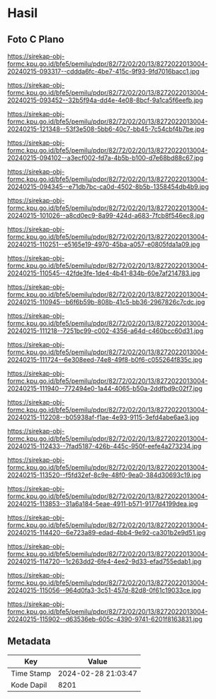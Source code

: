 # Hasil

## Foto C Plano

https://sirekap-obj-formc.kpu.go.id/bfe5/pemilu/pdpr/82/72/02/20/13/8272022013004-20240215-093317--cddda6fc-4be7-415c-9f93-9fd7016bacc1.jpg

https://sirekap-obj-formc.kpu.go.id/bfe5/pemilu/pdpr/82/72/02/20/13/8272022013004-20240215-093452--32b5f94a-dd4e-4e08-8bcf-9a1ca5f6eefb.jpg

https://sirekap-obj-formc.kpu.go.id/bfe5/pemilu/pdpr/82/72/02/20/13/8272022013004-20240215-121348--53f3e508-5bb6-40c7-bb45-7c54cbf4b7be.jpg

https://sirekap-obj-formc.kpu.go.id/bfe5/pemilu/pdpr/82/72/02/20/13/8272022013004-20240215-094102--a3ecf002-fd7a-4b5b-b100-d7e68bd88c67.jpg

https://sirekap-obj-formc.kpu.go.id/bfe5/pemilu/pdpr/82/72/02/20/13/8272022013004-20240215-094345--e71db7bc-ca0d-4502-8b5b-1358454db4b9.jpg

https://sirekap-obj-formc.kpu.go.id/bfe5/pemilu/pdpr/82/72/02/20/13/8272022013004-20240215-101026--a8cd0ec9-8a99-424d-a683-7fcb8f546ec8.jpg

https://sirekap-obj-formc.kpu.go.id/bfe5/pemilu/pdpr/82/72/02/20/13/8272022013004-20240215-110251--e5165e19-4970-45ba-a057-e0805fda1a09.jpg

https://sirekap-obj-formc.kpu.go.id/bfe5/pemilu/pdpr/82/72/02/20/13/8272022013004-20240215-110545--42fde3fe-1de4-4b41-834b-60e7af214783.jpg

https://sirekap-obj-formc.kpu.go.id/bfe5/pemilu/pdpr/82/72/02/20/13/8272022013004-20240215-110945--b6f6b59b-808b-41c5-bb36-2967826c7cdc.jpg

https://sirekap-obj-formc.kpu.go.id/bfe5/pemilu/pdpr/82/72/02/20/13/8272022013004-20240215-111218--7251bc99-c002-4356-a64d-c460bcc60d31.jpg

https://sirekap-obj-formc.kpu.go.id/bfe5/pemilu/pdpr/82/72/02/20/13/8272022013004-20240215-111724--6e308eed-74e8-49f8-b0f6-c055264f835c.jpg

https://sirekap-obj-formc.kpu.go.id/bfe5/pemilu/pdpr/82/72/02/20/13/8272022013004-20240215-111940--772494e0-1a44-4065-b50a-2ddfbd9c02f7.jpg

https://sirekap-obj-formc.kpu.go.id/bfe5/pemilu/pdpr/82/72/02/20/13/8272022013004-20240215-112208--b05938af-f1ae-4e93-9115-3efd4abe6ae3.jpg

https://sirekap-obj-formc.kpu.go.id/bfe5/pemilu/pdpr/82/72/02/20/13/8272022013004-20240215-112433--7fad5187-426b-445c-950f-eefe4a273234.jpg

https://sirekap-obj-formc.kpu.go.id/bfe5/pemilu/pdpr/82/72/02/20/13/8272022013004-20240215-113520--f5fd32ef-8c9e-48f0-9ea0-384d30693c19.jpg

https://sirekap-obj-formc.kpu.go.id/bfe5/pemilu/pdpr/82/72/02/20/13/8272022013004-20240215-113853--31a6a184-5eae-4911-b571-9177d4199dea.jpg

https://sirekap-obj-formc.kpu.go.id/bfe5/pemilu/pdpr/82/72/02/20/13/8272022013004-20240215-114420--6e723a89-edad-4bb4-9e92-ca301b2e9d51.jpg

https://sirekap-obj-formc.kpu.go.id/bfe5/pemilu/pdpr/82/72/02/20/13/8272022013004-20240215-114720--1c263dd2-6fe4-4ee2-9d33-efad755edab1.jpg

https://sirekap-obj-formc.kpu.go.id/bfe5/pemilu/pdpr/82/72/02/20/13/8272022013004-20240215-115056--964d0fa3-3c51-457d-82d8-0f61c19033ce.jpg

https://sirekap-obj-formc.kpu.go.id/bfe5/pemilu/pdpr/82/72/02/20/13/8272022013004-20240215-115902--d63536eb-605c-4390-9741-6201f8163831.jpg


## Metadata

| Key        | Value               |
| ---------- | ------------------- |
| Time Stamp | 2024-02-28 21:03:47 |
| Kode Dapil | 8201                |




